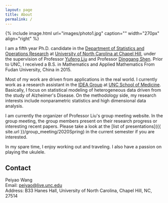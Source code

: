 ```yaml
---
layout: page
title: About
permalink: /
---
```


{% include image.html url="images/photo1.jpg" caption="" width="270px" align="right" %}

I am a fifth year Ph.D. candidate in the [Department of Statistics and Operations Research](http://stat-or.unc.edu/) at [University of North Carolina at Chapel Hill](http://unc.edu/), under the supervision of Professor [Yufeng Liu](http://www.unc.edu/~yfliu/) and Professor [Dinggang Shen](https://www.med.unc.edu/radiology/copy_of_faculty-overview/shen/). Prior to UNC, I received a B.S. in Mathematics and Applied Mathematics From Fudan University, China in 2015. 

Most of my work are driven from applications in the real world. I currently work as a research assistant in the [IDEA Group](https://www.med.unc.edu/bric/ideagroup) at [UNC School of Medicine](http://www.med.unc.edu/). Basically, I focus on statistical modeling of heterogeneous data driven from the study of Alzheimer's Disease. On the methodology side, my research interests include nonparametric statistics and high dimensional data analysis. 

I am currently the organizer of Professor Liu's group meeting website. In the group meeting, the group members present on their research progress or interesting recent papers. Please take a look at the [list of presentations]({{ site.url }}/group_meeting/2020Spring) in the current semester if you are interested.

In my spare time, I enjoy working out and traveling. I also have a passion on playing the ukulele.

## Contact

Peiyao Wang <br />
Email: [peiyao@live.unc.edu]<br />
Address: B33 Hanes Hall, University of North Carolina, Chapel Hill, NC, 27514<br />

[peiyao@live.unc.edu]: mailto:peiyao@live.unc.edu

